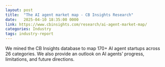 ```yaml
---
layout: post
title:  "The AI agent market map - CB Insights Research"
date:   2025-04-10 18:35:00 0000
link: https://www.cbinsights.com/research/ai-agent-market-map/
categories: Industry
tags: industry-report
---
```


We mined the CB Insights database to map 170+ AI agent startups across 26 categories. We also provide an outlook on AI agents’ progress, limitations, and future directions.